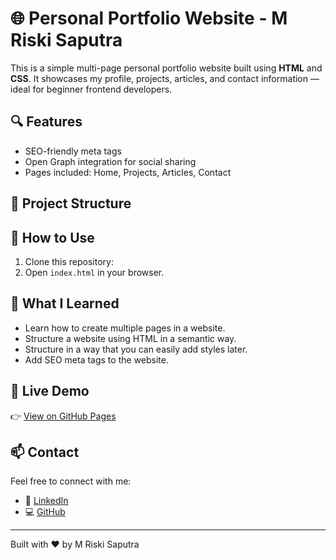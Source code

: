 # 🌐 Personal Portfolio Website - M Riski Saputra

This is a simple multi-page personal portfolio website built using **HTML** and **CSS**. It showcases my profile, projects, articles, and contact information — ideal for beginner frontend developers.

## 🔍 Features

- SEO-friendly meta tags
- Open Graph integration for social sharing
- Pages included: Home, Projects, Articles, Contact

## 📁 Project Structure


## 🚀 How to Use

1. Clone this repository:
2. Open `index.html` in your browser.

## 🧠 What I Learned

- Learn how to create multiple pages in a website.
- Structure a website using HTML in a semantic way.
- Structure in a way that you can easily add styles later.
- Add SEO meta tags to the website.

## 🔗 Live Demo

👉 [View on GitHub Pages](https://rskisptra.github.io/HTML-website/)

## 📫 Contact

Feel free to connect with me:

- 💼 [LinkedIn](https://linkedin.com/in/RskiSptra24)
- 💻 [GitHub](https://github.com/RskiSptra)

---

Built with ❤️ by M Riski Saputra


